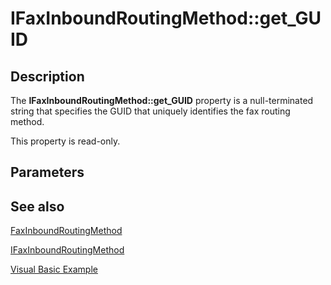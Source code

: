 # IFaxInboundRoutingMethod::get_GUID

## Description

The **IFaxInboundRoutingMethod::get_GUID** property is a null-terminated string that specifies the GUID that uniquely identifies the fax routing method.

This property is read-only.

## Parameters

## See also

[FaxInboundRoutingMethod](https://learn.microsoft.com/previous-versions/windows/desktop/fax/-mfax-faxinboundroutingmethod)

[IFaxInboundRoutingMethod](https://learn.microsoft.com/previous-versions/windows/desktop/api/faxcomex/nn-faxcomex-ifaxinboundroutingmethod)

[Visual Basic Example](https://learn.microsoft.com/previous-versions/windows/desktop/fax/-mfax-managing-routing-extensions-and-routing-methods)